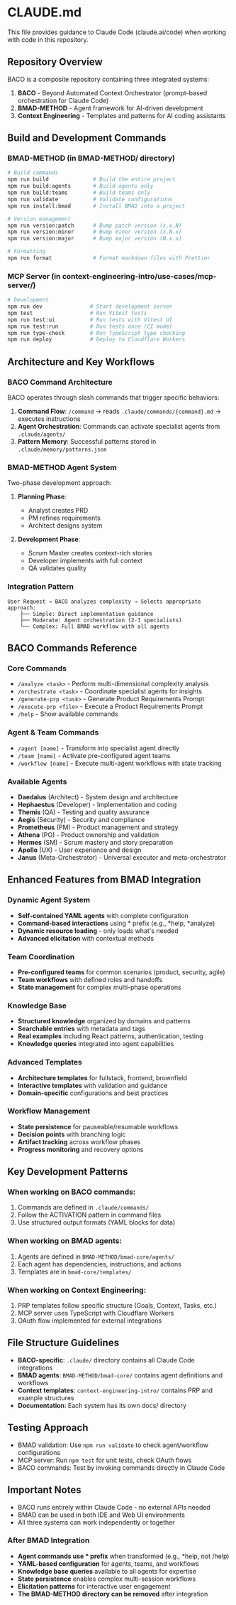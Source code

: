# CLAUDE.md

This file provides guidance to Claude Code (claude.ai/code) when working with code in this repository.

## Repository Overview

BACO is a composite repository containing three integrated systems:

1. **BACO** - Beyond Automated Context Orchestrator (prompt-based orchestration for Claude Code)
2. **BMAD-METHOD** - Agent framework for AI-driven development  
3. **Context Engineering** - Templates and patterns for AI coding assistants

## Build and Development Commands

### BMAD-METHOD (in BMAD-METHOD/ directory)
```bash
# Build commands
npm run build              # Build the entire project
npm run build:agents       # Build agents only
npm run build:teams        # Build teams only
npm run validate           # Validate configurations
npm run install:bmad       # Install BMAD into a project

# Version management
npm run version:patch      # Bump patch version (x.x.N)
npm run version:minor      # Bump minor version (x.N.x)
npm run version:major      # Bump major version (N.x.x)

# Formatting
npm run format             # Format markdown files with Prettier
```

### MCP Server (in context-engineering-intro/use-cases/mcp-server/)
```bash
# Development
npm run dev               # Start development server
npm test                  # Run Vitest tests
npm run test:ui           # Run tests with Vitest UI
npm run test:run          # Run tests once (CI mode)
npm run type-check        # Run TypeScript type checking
npm run deploy            # Deploy to Cloudflare Workers
```

## Architecture and Key Workflows

### BACO Command Architecture
BACO operates through slash commands that trigger specific behaviors:

1. **Command Flow**: `/command` → reads `.claude/commands/{command}.md` → executes instructions
2. **Agent Orchestration**: Commands can activate specialist agents from `.claude/agents/`
3. **Pattern Memory**: Successful patterns stored in `.claude/memory/patterns.json`

### BMAD-METHOD Agent System
Two-phase development approach:

1. **Planning Phase**: 
   - Analyst creates PRD
   - PM refines requirements
   - Architect designs system

2. **Development Phase**:
   - Scrum Master creates context-rich stories
   - Developer implements with full context
   - QA validates quality

### Integration Pattern
```
User Request → BACO analyzes complexity → Selects appropriate approach:
    ├── Simple: Direct implementation guidance
    ├── Moderate: Agent orchestration (2-3 specialists)
    └── Complex: Full BMAD workflow with all agents
```

## BACO Commands Reference

### Core Commands
- `/analyze <task>` - Perform multi-dimensional complexity analysis
- `/orchestrate <task>` - Coordinate specialist agents for insights
- `/generate-prp <task>` - Generate Product Requirements Prompt
- `/execute-prp <file>` - Execute a Product Requirements Prompt
- `/help` - Show available commands

### Agent & Team Commands
- `/agent [name]` - Transform into specialist agent directly
- `/team [name]` - Activate pre-configured agent teams
- `/workflow [name]` - Execute multi-agent workflows with state tracking

### Available Agents
- **Daedalus** (Architect) - System design and architecture
- **Hephaestus** (Developer) - Implementation and coding
- **Themis** (QA) - Testing and quality assurance
- **Aegis** (Security) - Security and compliance
- **Prometheus** (PM) - Product management and strategy
- **Athena** (PO) - Product ownership and validation
- **Hermes** (SM) - Scrum mastery and story preparation
- **Apollo** (UX) - User experience and design
- **Janus** (Meta-Orchestrator) - Universal executor and meta-orchestrator

## Enhanced Features from BMAD Integration

### Dynamic Agent System
- **Self-contained YAML agents** with complete configuration
- **Command-based interactions** using * prefix (e.g., *help, *analyze)
- **Dynamic resource loading** - only loads what's needed
- **Advanced elicitation** with contextual methods

### Team Coordination
- **Pre-configured teams** for common scenarios (product, security, agile)
- **Team workflows** with defined roles and handoffs
- **State management** for complex multi-phase operations

### Knowledge Base
- **Structured knowledge** organized by domains and patterns
- **Searchable entries** with metadata and tags
- **Real examples** including React patterns, authentication, testing
- **Knowledge queries** integrated into agent capabilities

### Advanced Templates
- **Architecture templates** for fullstack, frontend, brownfield
- **Interactive templates** with validation and guidance
- **Domain-specific** configurations and best practices

### Workflow Management
- **State persistence** for pauseable/resumable workflows
- **Decision points** with branching logic
- **Artifact tracking** across workflow phases
- **Progress monitoring** and recovery options

## Key Development Patterns

### When working on BACO commands:
1. Commands are defined in `.claude/commands/`
2. Follow the ACTIVATION pattern in command files
3. Use structured output formats (YAML blocks for data)

### When working on BMAD agents:
1. Agents are defined in `BMAD-METHOD/bmad-core/agents/`
2. Each agent has dependencies, instructions, and actions
3. Templates are in `bmad-core/templates/`

### When working on Context Engineering:
1. PRP templates follow specific structure (Goals, Context, Tasks, etc.)
2. MCP server uses TypeScript with Cloudflare Workers
3. OAuth flow implemented for external integrations

## File Structure Guidelines

- **BACO-specific**: `.claude/` directory contains all Claude Code integrations
- **BMAD agents**: `BMAD-METHOD/bmad-core/` contains agent definitions and workflows
- **Context templates**: `context-engineering-intro/` contains PRP and example structures
- **Documentation**: Each system has its own docs/ directory

## Testing Approach

- BMAD validation: Use `npm run validate` to check agent/workflow configurations
- MCP server: Run `npm test` for unit tests, check OAuth flows
- BACO commands: Test by invoking commands directly in Claude Code

## Important Notes

- BACO runs entirely within Claude Code - no external APIs needed
- BMAD can be used in both IDE and Web UI environments  
- All three systems can work independently or together

### After BMAD Integration
- **Agent commands use * prefix** when transformed (e.g., *help, not /help)
- **YAML-based configuration** for agents, teams, and workflows
- **Knowledge base queries** available to all agents for expertise
- **State persistence** enables complex multi-session workflows
- **Elicitation patterns** for interactive user engagement
- **The BMAD-METHOD directory can be removed** after integration